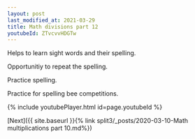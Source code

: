 ```yaml
---
layout: post
last_modified_at: 2021-03-29
title: Math divisions part 12
youtubeId: ZTvcvvHDGTw
---
```

 
 
Helps to learn sight words and their spelling.

Opportunitiy to repeat the spelling. 

Practice spelling. 
 
Practice for spelling bee competitions. 
 
{% include youtubePlayer.html id=page.youtubeId %}
 
 

[Next]({{ site.baseurl }}{% link  split3/_posts/2020-03-10-Math multiplications part 10.md%})
 
